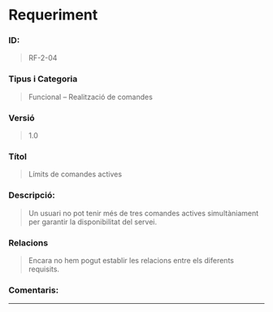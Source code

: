 # **Requeriment**

### **ID:**  
> RF-2-04

### **Tipus i Categoria**  
> Funcional – Realització de comandes

### **Versió**  
> 1.0

### **Títol**  
> Límits de comandes actives

### **Descripció:**  
> Un usuari no pot tenir més de tres comandes actives simultàniament per garantir la disponibilitat del servei.

### **Relacions**  
> Encara no hem pogut establir les relacions entre els diferents requisits.

### **Comentaris:**  
---
